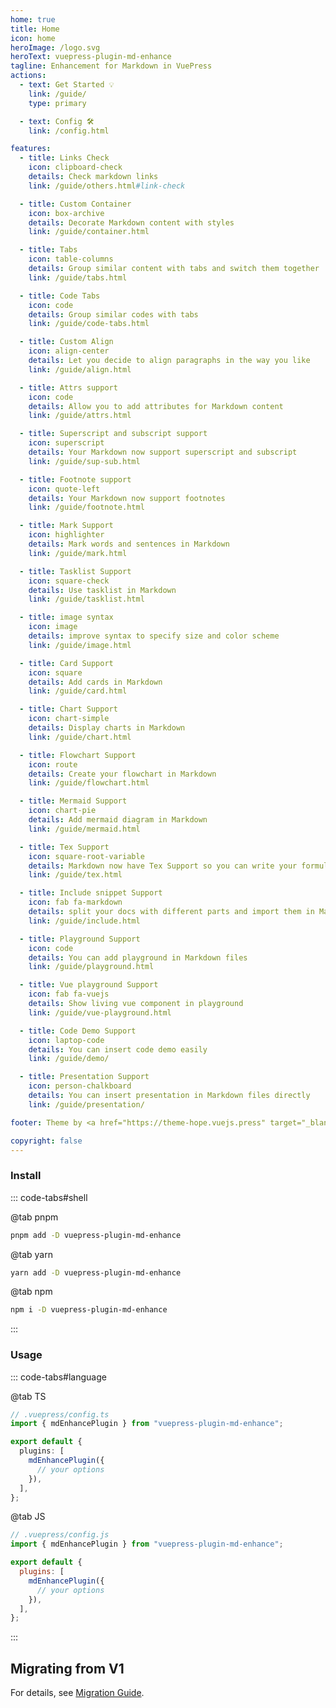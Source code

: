 ```yaml
---
home: true
title: Home
icon: home
heroImage: /logo.svg
heroText: vuepress-plugin-md-enhance
tagline: Enhancement for Markdown in VuePress
actions:
  - text: Get Started 💡
    link: /guide/
    type: primary

  - text: Config 🛠
    link: /config.html

features:
  - title: Links Check
    icon: clipboard-check
    details: Check markdown links
    link: /guide/others.html#link-check

  - title: Custom Container
    icon: box-archive
    details: Decorate Markdown content with styles
    link: /guide/container.html

  - title: Tabs
    icon: table-columns
    details: Group similar content with tabs and switch them together
    link: /guide/tabs.html

  - title: Code Tabs
    icon: code
    details: Group similar codes with tabs
    link: /guide/code-tabs.html

  - title: Custom Align
    icon: align-center
    details: Let you decide to align paragraphs in the way you like
    link: /guide/align.html

  - title: Attrs support
    icon: code
    details: Allow you to add attributes for Markdown content
    link: /guide/attrs.html

  - title: Superscript and subscript support
    icon: superscript
    details: Your Markdown now support superscript and subscript
    link: /guide/sup-sub.html

  - title: Footnote support
    icon: quote-left
    details: Your Markdown now support footnotes
    link: /guide/footnote.html

  - title: Mark Support
    icon: highlighter
    details: Mark words and sentences in Markdown
    link: /guide/mark.html

  - title: Tasklist Support
    icon: square-check
    details: Use tasklist in Markdown
    link: /guide/tasklist.html

  - title: image syntax
    icon: image
    details: improve syntax to specify size and color scheme
    link: /guide/image.html

  - title: Card Support
    icon: square
    details: Add cards in Markdown
    link: /guide/card.html

  - title: Chart Support
    icon: chart-simple
    details: Display charts in Markdown
    link: /guide/chart.html

  - title: Flowchart Support
    icon: route
    details: Create your flowchart in Markdown
    link: /guide/flowchart.html

  - title: Mermaid Support
    icon: chart-pie
    details: Add mermaid diagram in Markdown
    link: /guide/mermaid.html

  - title: Tex Support
    icon: square-root-variable
    details: Markdown now have Tex Support so you can write your formula
    link: /guide/tex.html

  - title: Include snippet Support
    icon: fab fa-markdown
    details: split your docs with different parts and import them in Markdown
    link: /guide/include.html

  - title: Playground Support
    icon: code
    details: You can add playground in Markdown files
    link: /guide/playground.html

  - title: Vue playground Support
    icon: fab fa-vuejs
    details: Show living vue component in playground
    link: /guide/vue-playground.html

  - title: Code Demo Support
    icon: laptop-code
    details: You can insert code demo easily
    link: /guide/demo/

  - title: Presentation Support
    icon: person-chalkboard
    details: You can insert presentation in Markdown files directly
    link: /guide/presentation/

footer: Theme by <a href="https://theme-hope.vuejs.press" target="_blank">VuePress Theme Hope</a> | MIT Licensed, Copyright © 2019-present Mr.Hope

copyright: false
---
```


### Install

::: code-tabs#shell

@tab pnpm

```bash
pnpm add -D vuepress-plugin-md-enhance
```

@tab yarn

```bash
yarn add -D vuepress-plugin-md-enhance
```

@tab npm

```bash
npm i -D vuepress-plugin-md-enhance
```

:::

### Usage

::: code-tabs#language

@tab TS

```ts
// .vuepress/config.ts
import { mdEnhancePlugin } from "vuepress-plugin-md-enhance";

export default {
  plugins: [
    mdEnhancePlugin({
      // your options
    }),
  ],
};
```

@tab JS

```js
// .vuepress/config.js
import { mdEnhancePlugin } from "vuepress-plugin-md-enhance";

export default {
  plugins: [
    mdEnhancePlugin({
      // your options
    }),
  ],
};
```

:::

## Migrating from V1

For details, see [Migration Guide](./migration.md).

<NetlifyBadge />

<script setup lang="ts">
import NetlifyBadge from "@NetlifyBadge";
</script>
